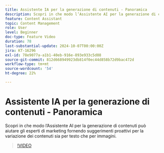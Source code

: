 ```yaml
---
title: Assistente IA per la generazione di contenuti - Panoramica
description: Scopri in che modo l’Assistente AI per la generazione di contenuti può aiutare gli esperti di marketing fornendo suggerimenti proattivi per la variazione dei contenuti sia per testo che per immagini.
feature: Content Assistant
topic: Content Management
role: User
level: Beginner
doc-type: Feature Video
duration: 78
last-substantial-update: 2024-10-07T00:00:00Z
jira: KT-16296
exl-id: 78e9077a-a1b1-40eb-916e-893e933c5d08
source-git-commit: 812d668949923db814f0ec44d858b72d9bac472d
workflow-type: tm+mt
source-wordcount: '54'
ht-degree: 22%

---
```


# Assistente IA per la generazione di contenuti - Panoramica

Scopri in che modo l’Assistente AI per la generazione di contenuti può aiutare gli esperti di marketing fornendo suggerimenti proattivi per la variazione dei contenuti sia per testo che per immagini.

>[!VIDEO](https://video.tv.adobe.com/v/3432686/?learn=on)
